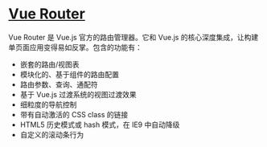 <!--
 * @Date        : 2020-08-11 16:16:46
 * @LastEditors : anlzou
 * @Github      : https://github.com/anlzou
 * @LastEditTime: 2020-08-11 16:18:09
 * @FilePath    : \web-test\vue-test\vueRoutes\README.md
 * @Describe    : 
-->
# [Vue Router](https://router.vuejs.org/zh/)
Vue Router 是 Vue.js 官方的路由管理器。它和 Vue.js 的核心深度集成，让构建单页面应用变得易如反掌。包含的功能有：

- 嵌套的路由/视图表
- 模块化的、基于组件的路由配置
- 路由参数、查询、通配符
- 基于 Vue.js 过渡系统的视图过渡效果
- 细粒度的导航控制
- 带有自动激活的 CSS class 的链接
- HTML5 历史模式或 hash 模式，在 IE9 中自动降级
- 自定义的滚动条行为